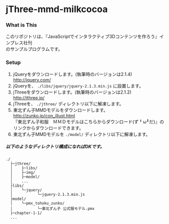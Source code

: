# jThree-mmd-milkcocoa

### What is This

このリポジトリは、『JavaScriptでインタラクティブ3Dコンテンツを作ろう』インプレス社刊  
のサンプルプログラムです。

### Setup
1. jQueryをダウンロードします。(執筆時のバージョンは2.1.4)  
http://jquery.com/  
4. jQueryを、 ``./libs/jquery/jquery-2.1.3.min.js`` に設置します。  
3. jThreeをダウンロードします。(執筆時のバージョンは2.1.2)  
http://jthree.jp/  
4. jThreeを、 ``./jthree/`` ディレクトリ以下に解凍します。  
5. 東北ずん子MMDモデルをダウンロードします。  
http://zunko.jp/con_illust.html  
『東北ずん子和服　ＭＭＤモデルはこちらからダウンロード(ず╹ω╹だ)』のリンクからダウンロードできます。
6. 東北ずん子MMDモデルを ``./model/`` ディレクトリ以下に解凍します。  

##### 以下のようなディレクトリ構成になればOKです。

 ```
 ./
   ├─jthree/
   │    ├─libs/
   │    ├─img/
   │    ├─model/
   │    ...
   ├libs/
   │    └─jquery/
   │           └─jquery-2.1.3.min.js
   ├model/
   │    └─pmx_tohoku_zunko/
   │           └─東北ずん子 公式服モデル.pmx
   ├─chapter-1-1/
   ...

 ```

 
